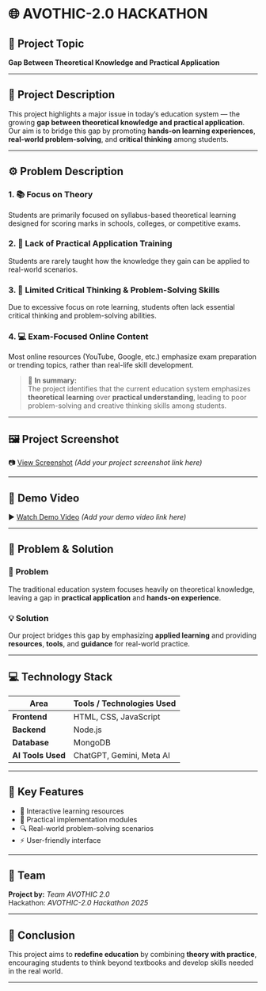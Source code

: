 # 🌐 AVOTHIC-2.0 HACKATHON

## 🎯 **Project Topic**
**Gap Between Theoretical Knowledge and Practical Application**

---

## 🧠 **Project Description**
This project highlights a major issue in today’s education system — the growing **gap between theoretical knowledge and practical application**.  
Our aim is to bridge this gap by promoting **hands-on learning experiences**, **real-world problem-solving**, and **critical thinking** among students.

---

## ⚙️ **Problem Description**

### 1. 📚 Focus on Theory  
Students are primarily focused on syllabus-based theoretical learning designed for scoring marks in schools, colleges, or competitive exams.

### 2. 🧩 Lack of Practical Application Training  
Students are rarely taught how the knowledge they gain can be applied to real-world scenarios.

### 3. 💭 Limited Critical Thinking & Problem-Solving Skills  
Due to excessive focus on rote learning, students often lack essential critical thinking and problem-solving abilities.

### 4. 💻 Exam-Focused Online Content  
Most online resources (YouTube, Google, etc.) emphasize exam preparation or trending topics, rather than real-life skill development.

> 🧾 **In summary:**  
> The project identifies that the current education system emphasizes **theoretical learning** over **practical understanding**, leading to poor problem-solving and creative thinking skills among students.

---

## 🖼️ **Project Screenshot**
📷 [View Screenshot](#) *(Add your project screenshot link here)*

---

## 🎥 **Demo Video**
▶️ [Watch Demo Video](#) *(Add your demo video link here)*

---

## 🧩 **Problem & Solution**

### 🧨 **Problem**
The traditional education system focuses heavily on theoretical knowledge, leaving a gap in **practical application** and **hands-on experience**.

### 💡 **Solution**
Our project bridges this gap by emphasizing **applied learning** and providing **resources**, **tools**, and **guidance** for real-world practice.

---

## 💻 **Technology Stack**

| Area | Tools / Technologies Used |
|------|----------------------------|
| **Frontend** | HTML, CSS, JavaScript |
| **Backend** | Node.js |
| **Database** | MongoDB |
| **AI Tools Used** | ChatGPT, Gemini, Meta AI |

---

## 🚀 **Key Features**
- 📖 Interactive learning resources  
- 🧠 Practical implementation modules  
- 🔍 Real-world problem-solving scenarios  
- ⚡ User-friendly interface  

---

## 👥 **Team**
**Project by:** *Team AVOTHIC 2.0*  
Hackathon: *AVOTHIC-2.0 Hackathon 2025*

---

## 🏁 **Conclusion**
This project aims to **redefine education** by combining **theory with practice**, encouraging students to think beyond textbooks and develop skills needed in the real world.

---
